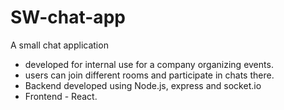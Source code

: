 # SW-chat-app
A small chat application
- developed for internal use for a company organizing events.
- users can join different rooms and participate in chats there.
- Backend developed using Node.js, express and socket.io
- Frontend - React.
